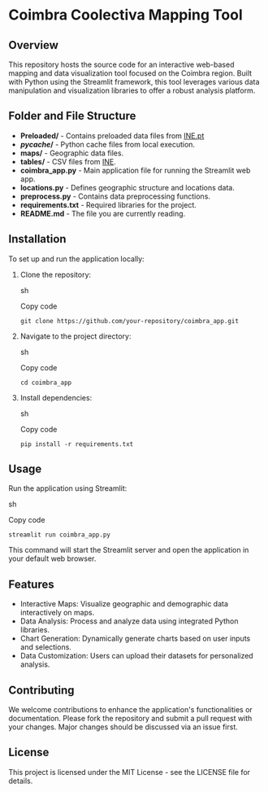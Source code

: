 Coimbra Coolectiva Mapping Tool
===============================

Overview
--------

This repository hosts the source code for an interactive web-based mapping and data visualization tool focused on the Coimbra region. Built with Python using the Streamlit framework, this tool leverages various data manipulation and visualization libraries to offer a robust analysis platform.

Folder and File Structure
-------------------------
- **Preloaded/** - Contains preloaded data files from [INE.pt](https://www.ine.pt/xportal/xmain?xpid=INE&xpgid=ine_doc_municipios)
- **_pycache_/** - Python cache files from local execution.
- **maps/** - Geographic data files.
- **tables/** - CSV files from [INE](https://www.ine.pt/xportal/xmain?xpgid=ine_main&xpid=INE).
- **coimbra_app.py** - Main application file for running the Streamlit web app.
- **locations.py** - Defines geographic structure and locations data.
- **preprocess.py** - Contains data preprocessing functions.
- **requirements.txt** - Required libraries for the project.
- **README.md** - The file you are currently reading.

Installation
------------

To set up and run the application locally:

1.  Clone the repository:

    sh

    Copy code

    `git clone https://github.com/your-repository/coimbra_app.git`

2.  Navigate to the project directory:

    sh

    Copy code

    `cd coimbra_app`

3.  Install dependencies:

    sh

    Copy code

    `pip install -r requirements.txt`

Usage
-----

Run the application using Streamlit:

sh

Copy code

`streamlit run coimbra_app.py`

This command will start the Streamlit server and open the application in your default web browser.

Features
--------

-   Interactive Maps: Visualize geographic and demographic data interactively on maps.
-   Data Analysis: Process and analyze data using integrated Python libraries.
-   Chart Generation: Dynamically generate charts based on user inputs and selections.
-   Data Customization: Users can upload their datasets for personalized analysis.

Contributing
------------

We welcome contributions to enhance the application's functionalities or documentation. Please fork the repository and submit a pull request with your changes. Major changes should be discussed via an issue first.

License
-------

This project is licensed under the MIT License - see the LICENSE file for details.

